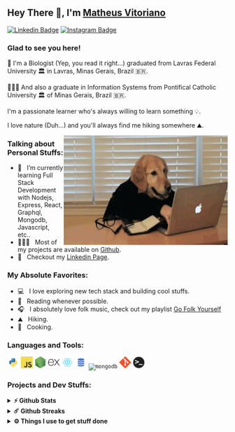## Hey There 👋, I'm [Matheus Vitoriano](https://github.com/mbVitoriano/)

[![Linkedin Badge](https://img.shields.io/badge/-LinkedIn-0e76a8?style=flat-square&logo=Linkedin&logoColor=white)](https://linkedin.com/in/mbVitoriano)
[![Instagram Badge](https://img.shields.io/badge/-Instagram-e4405f?style=flat-square&logo=Instagram&logoColor=white)](https://instagram.com/mbVitoriano/)

### Glad to see you here! &nbsp;

🌱 I'm a Biologist (Yep, you read it right...) graduated from Lavras Federal University 🏛 in Lavras, Minas Gerais, Brazil 🇧🇷.

👨🏻‍💻 And also a graduate in Information Systems from Pontifical Catholic University 🏛 of Minas Gerais, Brazil 🇧🇷. 

I'm a passionate learner who's always willing to learn something 💡. 

I love nature (Duh...) and you'll always find me hiking somewhere ⛰️.

<img align="right" height="250" width="375" alt="" src="2n0H.gif" />

### Talking about Personal Stuffs:

- 🚀 &nbsp; I’m currently learning Full Stack Development with Nodejs, Express, React, Graphql, Mongodb, Javascript, etc..
- 👨🏻‍💻 &nbsp; Most of my projects are available on [Github](https://github.com/mbVitoriano).
- 📝 &nbsp; Checkout my [Linkedin Page](https://linkedin.com/in/mbVitoriano).

### My Absolute Favorites:

- 💻 &nbsp; I love exploring new tech stack and building cool stuffs.
- 📰 &nbsp; Reading whenever possible.
- 🎧 &nbsp; I absolutely love folk music, check out my playlist [Go Folk Yourself](https://open.spotify.com/playlist/2gHXi1b8f0mmEoSTSNDv5D?si=197f0cd030054b7a)
- ⛰️ &nbsp; Hiking.
- 🍳 &nbsp; Cooking.

### Languages and Tools:


<code><img height="27" src="https://raw.githubusercontent.com/github/explore/80688e429a7d4ef2fca1e82350fe8e3517d3494d/topics/python/python.png" alt="python"></code>
<code><img height="27" src="https://raw.githubusercontent.com/github/explore/80688e429a7d4ef2fca1e82350fe8e3517d3494d/topics/javascript/javascript.png" alt="javascript"></code>
<code><img height="27" src="https://raw.githubusercontent.com/github/explore/80688e429a7d4ef2fca1e82350fe8e3517d3494d/topics/nodejs/nodejs.png" alt="nodejs"></code>
<code><img height="27" src="https://raw.githubusercontent.com/devicons/devicon/master/icons/express/express-original.svg" alt="expressjs"></code>
<code><img height="27" src="https://raw.githubusercontent.com/github/explore/80688e429a7d4ef2fca1e82350fe8e3517d3494d/topics/react/react.png" alt="react"></code>
<code><img height="27" src="https://raw.githubusercontent.com/github/explore/80688e429a7d4ef2fca1e82350fe8e3517d3494d/topics/sql/sql.png" alt="sql"></code>
<code><img height="27" src="https://encrypted-tbn0.gstatic.com/images?q=tbn%3AANd9GcSTTzPAw-55ssm1Im594xYZ9eRQu2JylrkYLg&usqp=CAU" alt="mongodb"></code>
<code><img height="27" src="https://raw.githubusercontent.com/devicons/devicon/master/icons/git/git-original.svg" alt="git"></code>
<code><img height="27" src="https://raw.githubusercontent.com/github/explore/80688e429a7d4ef2fca1e82350fe8e3517d3494d/topics/terminal/terminal.png" alt="terminal"></code>

<!--
<code><img height="25" src="https://raw.githubusercontent.com/github/explore/80688e429a7d4ef2fca1e82350fe8e3517d3494d/topics/sass/sass.png" alt="sass"></code>
-->

### Projects and Dev Stuffs:

<details>	
  <summary><b>⚡ Github Stats</b></summary>

  <br />
  <img height="180em" src="https://github-readme-stats.vercel.app/api?username=mbVitoriano&show_icons=true&hide_border=true&&count_private=true&include_all_commits=true" />
  <img height="180em" src="https://github-readme-stats.vercel.app/api/top-langs/?username=mbVitoriano&exclude_repo=KNN-Image-Classification&show_icons=true&hide_border=true&layout=compact&langs_count=8"/>
</details>

<details>	
  <summary><b>☄️ Github Streaks</b></summary>

  <br />
  <img height="180em" src="https://github-readme-streak-stats.herokuapp.com/?user=mbVitoriano&hide_border=true" />
</details>

<details>	
  <br />
  <summary><b>⚙️ Things I use to get stuff done</b></summary>
  	<ul>
  	    <li><b>OS:</b> macOS Ventura 13.0</li>
	    <li><b>Laptop: </b> Apple MacBook Air (M1)</li>
  	    <li><b>Browser: </b> Safari/ Chrome Web Browser</li>
	    <li><b>Terminal: </b> ZSH: Oh My Zsh (Spaceship)</li>
	    <li><b>Code Editor:</b> VSCode - Come, on.....</li>
       <li><b>Notes: </b> Notion</li>
	    <li><b>To Stay Updated:</b> Dev.to, Medium and Linkedin.</li>
	    <br />
	</ul>	
</details>

#

